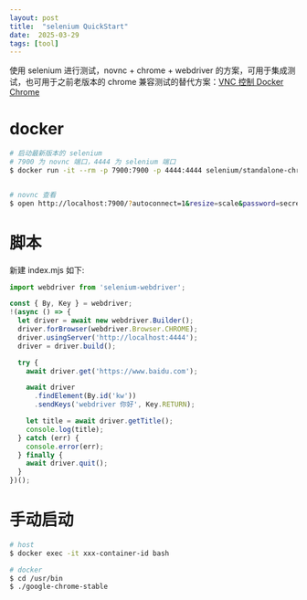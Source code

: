 ```yaml
---
layout: post
title:  "selenium QuickStart"
date:  2025-03-29
tags: [tool]
---
```


使用 selenium 进行测试，novnc + chrome + webdriver 的方案，可用于集成测试，也可用于之前老版本的 chrome 兼容测试的替代方案：[VNC 控制 Docker Chrome](https://zhoukekestar.github.io/notes/2024/07/14/chrome-vnc.html)

# docker

```sh
# 启动最新版本的 selenium
# 7900 为 novnc 端口，4444 为 selenium 端口
$ docker run -it --rm -p 7900:7900 -p 4444:4444 selenium/standalone-chrome


# novnc 查看
$ open http://localhost:7900/?autoconnect=1&resize=scale&password=secret
```

# 脚本

  新建 index.mjs 如下:

```js
import webdriver from 'selenium-webdriver';

const { By, Key } = webdriver;
!(async () => {
  let driver = await new webdriver.Builder();
  driver.forBrowser(webdriver.Browser.CHROME);
  driver.usingServer('http://localhost:4444');
  driver = driver.build();

  try {
    await driver.get('https://www.baidu.com');

    await driver
      .findElement(By.id('kw'))
      .sendKeys('webdriver 你好', Key.RETURN);

    let title = await driver.getTitle();
    console.log(title);
  } catch (err) {
    console.error(err);
  } finally {
    await driver.quit();
  }
})();
```

# 手动启动

```sh
# host
$ docker exec -it xxx-container-id bash

# docker
$ cd /usr/bin
$ ./google-chrome-stable
```
